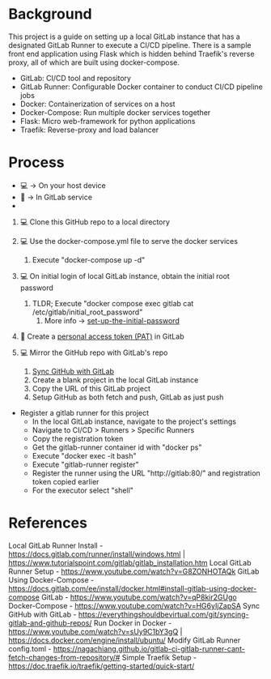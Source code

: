 # Background

This project is a guide on setting up a local GitLab instance that has a designated GitLab Runner to execute a CI/CD pipeline.
There is a sample front end application using Flask which is hidden behind Traefik's reverse proxy, all of which are built using docker-compose.

* GitLab: CI/CD tool and repository
* GitLab Runner: Configurable Docker container to conduct CI/CD pipeline jobs
* Docker: Containerization of services on a host
* Docker-Compose: Run multiple docker services together
* Flask: Micro web-framework for python applications
* Traefik: Reverse-proxy and load balancer

# Process

* :computer: -> On your host device
* :fox_face: -> In GitLab service
* 

1. :computer: Clone this GitHub repo to a local directory
2. :computer: Use the docker-compose.yml file to serve the docker services
   1. Execute "docker-compose up -d"

3. :computer: On initial login of local GitLab instance, obtain the initial root password
   1. TLDR; Execute "docker compose exec gitlab cat /etc/gitlab/initial_root_password"
      1. More info -> [set-up-the-initial-password](https://docs.gitlab.com/omnibus/installation/index.html#set-up-the-initial-password)
4. :fox_face: Create a [personal access token (PAT)](https://docs.gitlab.com/ee/user/profile/personal_access_tokens.html) in GitLab

5. :computer: Mirror the GitHub repo with GitLab's repo
    1. [Sync GitHub with GitLab](https://everythingshouldbevirtual.com/git/syncing-gitlab-and-github-repos/)
    2. Create a blank project in the local GitLab instance
    3. Copy the URL of this GitLab project
    4. Setup GitHub as both fetch and push, GitLab as just push

- Register a gitlab runner for this project
    - In the local GitLab instance, navigate to the project's settings
    - Navigate to CI/CD > Runners > Specific Runners
    - Copy the registration token
    - Get the gitlab-runner container id with "docker ps"
    - Execute "docker exec -it <gitlab-runner container id> bash"
    - Execute "gitlab-runner register"
    - Register the runner using the URL "http://gitlab:80/" and registration token copied earlier
    - For the executor select "shell"


# References

Local GitLab Runner Install - https://docs.gitlab.com/runner/install/windows.html | https://www.tutorialspoint.com/gitlab/gitlab_installation.htm
Local GitLab Runner Setup - https://www.youtube.com/watch?v=G8ZONHOTAQk
GitLab Using Docker-Compose - https://docs.gitlab.com/ee/install/docker.html#install-gitlab-using-docker-compose
GitLab - https://www.youtube.com/watch?v=qP8kir2GUgo
Docker-Compose - https://www.youtube.com/watch?v=HG6yIjZapSA
Sync GitHub with GitLab - https://everythingshouldbevirtual.com/git/syncing-gitlab-and-github-repos/
Run Docker in Docker - https://www.youtube.com/watch?v=sUy9C1bY3gQ | https://docs.docker.com/engine/install/ubuntu/
Modify GitLab Runner config.toml - https://nagachiang.github.io/gitlab-ci-gitlab-runner-cant-fetch-changes-from-repository/#
Simple Traefik Setup - https://doc.traefik.io/traefik/getting-started/quick-start/
